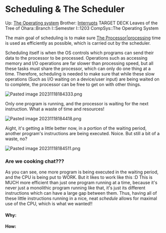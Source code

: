 # Scheduling & The Scheduler

Up: [The Operating system](the_operating_system)
Brother: [Interrupts](interrupts)
TARGET DECK
Leaves of the Tree of Ohara::Branch I::Semester I::1203 CompSys::The Operating System


The main goal of scheduling is to make sure [The Processor|processing](the_processor|processing) time is used as efficiently as possible, which is carried out by the scheduler.

Scheduling itself is when the OS controls which programs can send their data to the processor to be processed. Operations such as accessing memory and I/O operations are far slower than processing speed, but all these tasks must share the processor, which can only do one thing at a time. Therefore, scheduling is needed to make sure that while these slow operations (Such as I/O waiting on a device/user input) are being waited on to complete, the processor can be free to get on with other things.

![Pasted image 20231118184333.png](pasted_image_20231118184333.png)

Only one program is running, and the processor is waiting for the next instruction. What a waste of time and resources!

![Pasted image 20231118184418.png](pasted_image_20231118184418.png)

Aight, it's getting a little better now, in a portion of the waiting period, another program's instructions are being executed. Noice. But still a bit of a waste, no?

![Pasted image 20231118184511.png](pasted_image_20231118184511.png)

### Are we cooking chat??? 
As you can see, one more program is being executed in the waiting period, and the CPU is being put to WORK. But it likes to work like this :D This is MUCH more efficient than just one program running at a time, because it's never just a monolithic program running like that, it's just its different instructions which can have a large gap between them. Thus, having all of these little instructions running in a nice, neat *schedule* allows for maximal use of the CPU, which is what we wanted!!




























#### Why:
#### How:









